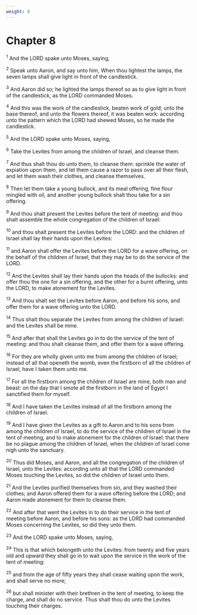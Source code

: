 ```yaml
---
weight: 8
---
```


# Chapter 8

<sup>1</sup> And the LORD spake unto Moses, saying, 

<sup>2</sup> Speak unto Aaron, and say unto him, When thou lightest the lamps, the seven lamps shall give light in front of the candlestick. 

<sup>3</sup> And Aaron did so; he lighted the lamps thereof so as to give light in front of the candlestick, as the LORD commanded Moses. 

<sup>4</sup> And this was the work of the candlestick, beaten work of gold; unto the base thereof, and unto the flowers thereof, it was beaten work: according unto the pattern which the LORD had shewed Moses, so he made the candlestick. 

<sup>5</sup> And the LORD spake unto Moses, saying, 

<sup>6</sup> Take the Levites from among the children of Israel, and cleanse them. 

<sup>7</sup> And thus shalt thou do unto them, to cleanse them: sprinkle the water of expiation upon them, and let them cause a razor to pass over all their flesh, and let them wash their clothes, and cleanse themselves. 

<sup>8</sup> Then let them take a young bullock, and its meal offering, fine flour mingled with oil, and another young bullock shalt thou take for a sin offering. 

<sup>9</sup> And thou shalt present the Levites before the tent of meeting: and thou shalt assemble the whole congregation of the children of Israel: 

<sup>10</sup> and thou shalt present the Levites before the LORD: and the children of Israel shall lay their hands upon the Levites: 

<sup>11</sup> and Aaron shall offer the Levites before the LORD for a wave offering, on the behalf of the children of Israel, that they may be to do the service of the LORD. 

<sup>12</sup> And the Levites shall lay their hands upon the heads of the bullocks: and offer thou the one for a sin offering, and the other for a burnt offering, unto the LORD, to make atonement for the Levites. 

<sup>13</sup> And thou shalt set the Levites before Aaron, and before his sons, and offer them for a wave offering unto the LORD. 

<sup>14</sup> Thus shalt thou separate the Levites from among the children of Israel: and the Levites shall be mine. 

<sup>15</sup> And after that shall the Levites go in to do the service of the tent of meeting: and thou shalt cleanse them, and offer them for a wave offering. 

<sup>16</sup> For they are wholly given unto me from among the children of Israel; instead of all that openeth the womb, even the firstborn of all the children of Israel, have I taken them unto me. 

<sup>17</sup> For all the firstborn among the children of Israel are mine, both man and beast: on the day that I smote all the firstborn in the land of Egypt I sanctified them for myself. 

<sup>18</sup> And I have taken the Levites instead of all the firstborn among the children of Israel. 

<sup>19</sup> And I have given the Levites as a gift to Aaron and to his sons from among the children of Israel, to do the service of the children of Israel in the tent of meeting, and to make atonement for the children of Israel: that there be no plague among the children of Israel, when the children of Israel come nigh unto the sanctuary. 

<sup>20</sup> Thus did Moses, and Aaron, and all the congregation of the children of Israel, unto the Levites: according unto all that the LORD commanded Moses touching the Levites, so did the children of Israel unto them. 

<sup>21</sup> And the Levites purified themselves from sin, and they washed their clothes; and Aaron offered them for a wave offering before the LORD; and Aaron made atonement for them to cleanse them. 

<sup>22</sup> And after that went the Levites in to do their service in the tent of meeting before Aaron, and before his sons: as the LORD had commanded Moses concerning the Levites, so did they unto them. 

<sup>23</sup> And the LORD spake unto Moses, saying, 

<sup>24</sup> This is that which belongeth unto the Levites: from twenty and five years old and upward they shall go in to wait upon the service in the work of the tent of meeting: 

<sup>25</sup> and from the age of fifty years they shall cease waiting upon the work, and shall serve no more; 

<sup>26</sup> but shall minister with their brethren in the tent of meeting, to keep the charge, and shall do no service. Thus shalt thou do unto the Levites touching their charges. 


